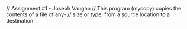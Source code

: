 // Assignment #1 - Joseph Vaughn
// This program (mycopy) copies the contents of a file of any-
// size or type, from a source location to a destination
